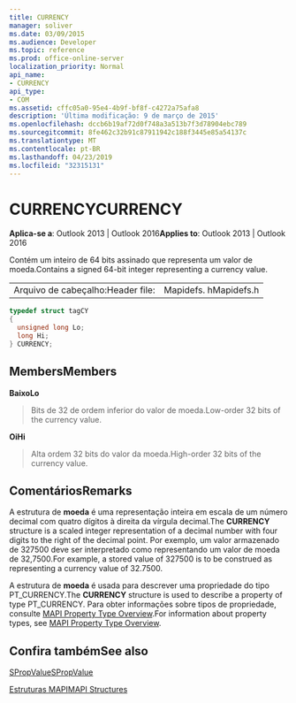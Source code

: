 ```yaml
---
title: CURRENCY
manager: soliver
ms.date: 03/09/2015
ms.audience: Developer
ms.topic: reference
ms.prod: office-online-server
localization_priority: Normal
api_name:
- CURRENCY
api_type:
- COM
ms.assetid: cffc05a0-95e4-4b9f-bf8f-c4272a75afa8
description: 'Última modificação: 9 de março de 2015'
ms.openlocfilehash: dccb6b19af72d0f748a3a513b7f3d78904ebc789
ms.sourcegitcommit: 8fe462c32b91c87911942c188f3445e85a54137c
ms.translationtype: MT
ms.contentlocale: pt-BR
ms.lasthandoff: 04/23/2019
ms.locfileid: "32315131"
---
```

# <a name="currency"></a><span data-ttu-id="fc6c2-103">CURRENCY</span><span class="sxs-lookup"><span data-stu-id="fc6c2-103">CURRENCY</span></span>

  
  
<span data-ttu-id="fc6c2-104">**Aplica-se a**: Outlook 2013 | Outlook 2016</span><span class="sxs-lookup"><span data-stu-id="fc6c2-104">**Applies to**: Outlook 2013 | Outlook 2016</span></span> 
  
<span data-ttu-id="fc6c2-105">Contém um inteiro de 64 bits assinado que representa um valor de moeda.</span><span class="sxs-lookup"><span data-stu-id="fc6c2-105">Contains a signed 64-bit integer representing a currency value.</span></span> 
  
|||
|:-----|:-----|
|<span data-ttu-id="fc6c2-106">Arquivo de cabeçalho:</span><span class="sxs-lookup"><span data-stu-id="fc6c2-106">Header file:</span></span>  <br/> |<span data-ttu-id="fc6c2-107">Mapidefs. h</span><span class="sxs-lookup"><span data-stu-id="fc6c2-107">Mapidefs.h</span></span>  <br/> |
   
```cpp
typedef struct tagCY
{
  unsigned long Lo;
  long Hi;
} CURRENCY;

```

## <a name="members"></a><span data-ttu-id="fc6c2-108">Members</span><span class="sxs-lookup"><span data-stu-id="fc6c2-108">Members</span></span>

 <span data-ttu-id="fc6c2-109">**Baixo**</span><span class="sxs-lookup"><span data-stu-id="fc6c2-109">**Lo**</span></span>
  
> <span data-ttu-id="fc6c2-110">Bits de 32 de ordem inferior do valor de moeda.</span><span class="sxs-lookup"><span data-stu-id="fc6c2-110">Low-order 32 bits of the currency value.</span></span> 
    
 <span data-ttu-id="fc6c2-111">**Oi**</span><span class="sxs-lookup"><span data-stu-id="fc6c2-111">**Hi**</span></span>
  
> <span data-ttu-id="fc6c2-112">Alta ordem 32 bits do valor da moeda.</span><span class="sxs-lookup"><span data-stu-id="fc6c2-112">High-order 32 bits of the currency value.</span></span>
    
## <a name="remarks"></a><span data-ttu-id="fc6c2-113">Comentários</span><span class="sxs-lookup"><span data-stu-id="fc6c2-113">Remarks</span></span>

<span data-ttu-id="fc6c2-114">A estrutura de **moeda** é uma representação inteira em escala de um número decimal com quatro dígitos à direita da vírgula decimal.</span><span class="sxs-lookup"><span data-stu-id="fc6c2-114">The **CURRENCY** structure is a scaled integer representation of a decimal number with four digits to the right of the decimal point.</span></span> <span data-ttu-id="fc6c2-115">Por exemplo, um valor armazenado de 327500 deve ser interpretado como representando um valor de moeda de 32,7500.</span><span class="sxs-lookup"><span data-stu-id="fc6c2-115">For example, a stored value of 327500 is to be construed as representing a currency value of 32.7500.</span></span> 
  
<span data-ttu-id="fc6c2-116">A estrutura de **moeda** é usada para descrever uma propriedade do tipo PT_CURRENCY.</span><span class="sxs-lookup"><span data-stu-id="fc6c2-116">The **CURRENCY** structure is used to describe a property of type PT_CURRENCY.</span></span> <span data-ttu-id="fc6c2-117">Para obter informações sobre tipos de propriedade, consulte [MAPI Property Type Overview](mapi-property-type-overview.md).</span><span class="sxs-lookup"><span data-stu-id="fc6c2-117">For information about property types, see [MAPI Property Type Overview](mapi-property-type-overview.md).</span></span>
  
## <a name="see-also"></a><span data-ttu-id="fc6c2-118">Confira também</span><span class="sxs-lookup"><span data-stu-id="fc6c2-118">See also</span></span>



[<span data-ttu-id="fc6c2-119">SPropValue</span><span class="sxs-lookup"><span data-stu-id="fc6c2-119">SPropValue</span></span>](spropvalue.md)


[<span data-ttu-id="fc6c2-120">Estruturas MAPI</span><span class="sxs-lookup"><span data-stu-id="fc6c2-120">MAPI Structures</span></span>](mapi-structures.md)

